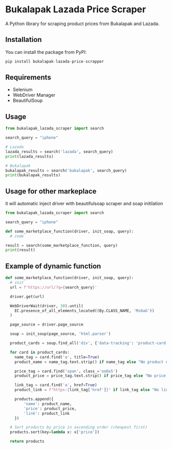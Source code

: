 # Bukalapak Lazada Price Scraper

A Python library for scraping product prices from Bukalapak and Lazada.

## Installation

You can install the package from PyPI:

```python
pip install bukalapak-lazada-price-scrapper
```

## Requirements
- Selenium
- WebDriver Manager
- BeautifulSoup

## Usage

```python
from bukalapak_lazada_scraper import search

search_query = "iphone"

# Lazada
lazada_results = search('lazada', search_query)
print(lazada_results)

# Bukalapak
bukalapak_results = search('bukalapak', search_query)
print(bukalapak_results)
```

## Usage for other markeplace

it will automatic inject driver with beautifulsoap scraper and soap initilation

```python
from bukalapak_lazada_scraper import search

search_query = "iphone"

def some_marketplace_function(driver, init_soap, query):
  # code

result = search(some_marketplace_function, query)
print(result)
```

## Example of dynamic function

```python
def some_marketplace_function(driver, init_soap, query):
  # init
  url = f'https://url/?q={search_query}'

  driver.get(url)

  WebDriverWait(driver, 30).until(
    EC.presence_of_all_elements_located((By.CLASS_NAME, 'Ms6aG'))
  )

  page_source = driver.page_source

  soup = init_soup(page_source, 'html.parser')

  product_cards = soup.find_all('div', {'data-tracking': 'product-card'})

  for card in product_cards:
    name_tag = card.find('a', title=True)
    product_name = name_tag.text.strip() if name_tag else "No product name"

    price_tag = card.find('span', class_='ooOxS')
    product_price = price_tag.text.strip() if price_tag else "No price available"

    link_tag = card.find('a', href=True)
    product_link = f"https:{link_tag['href']}" if link_tag else "No link available"

    products.append({
        'name': product_name,
        'price': product_price,
        'link': product_link
    })

  # Sort products by price in ascending order (cheapest first)
  products.sort(key=lambda x: x['price'])

  return products
```
